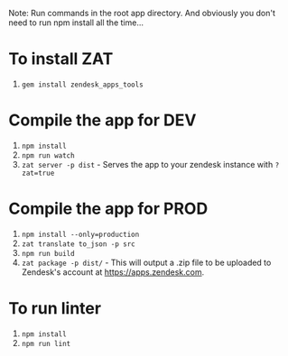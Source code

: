 Note: Run commands in the root app directory. And obviously you don't need to run npm install all the time...

To install ZAT
===============
1) `gem install zendesk_apps_tools`

Compile the app for DEV
===============
1) `npm install`
1) `npm run watch`
1) `zat server -p dist` - Serves the app to your zendesk instance with `?zat=true`

Compile the app for PROD
===============
1) `npm install --only=production`
1) `zat translate to_json -p src`
1) `npm run build`
1) `zat package -p dist/` - This will output a .zip file to be uploaded to Zendesk's account at https://apps.zendesk.com.

To run linter
===============
1) `npm install`
1) `npm run lint`

